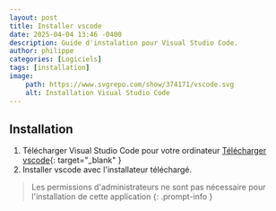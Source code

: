 ```yaml
---
layout: post
title: Installer vscode
date: 2025-04-04 13:46 -0400
description: Guide d'instalation pour Visual Studio Code.
author: philippe
categories: [Logiciels]
tags: [installation]
image: 
    path: https://www.svgrepo.com/show/374171/vscode.svg
    alt: Installation Visual Studio Code
---
```


## Installation

1. Télécharger Visual Studio Code pour votre ordinateur [Télécharger vscode](https://code.visualstudio.com/Download){: target="_blank" }
1. Installer vscode avec l'installateur téléchargé.

> Les permissions d'administrateurs ne sont pas nécessaire pour l'installation de cette application
{: .prompt-info }
